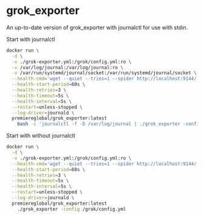 # grok_exporter

An up-to-date version of grok_exporter with journalctl for use with stdin.

Start with journalctl

```bash
docker run \
  -d \
  -v ./grok-exporter.yml:/grok/config.yml:ro \
  -v /var/log/journal:/var/log/journal:ro \
  -v /var/run/systemd/journal/socket:/var/run/systemd/journal/socket \
  --health-cmd='wget --quiet --tries=1 --spider http://localhost:9144/ || exit 1' \
  --health-start-period=60s \
  --health-retries=3 \
  --health-timeout=5s \
  --health-interval=5s \
  --restart=unless-stopped \
  --log-driver=journald \
  premiereglobal/grok_exporter:latest
    bash -c 'journalctl -f -D /var/log/journal | ./grok_exporter -config /grok/config.yml'
```


Start with without journalctl

```bash
docker run \
  -d \
  -v ./grok-exporter.yml:/grok/config.yml:ro \
  --health-cmd='wget --quiet --tries=1 --spider http://localhost:9144/ || exit 1' \
  --health-start-period=60s \
  --health-retries=3 \
  --health-timeout=5s \
  --health-interval=5s \
  --restart=unless-stopped \
  --log-driver=journald \
  premiereglobal/grok_exporter:latest
    ./grok_exporter -config /grok/config.yml
```
